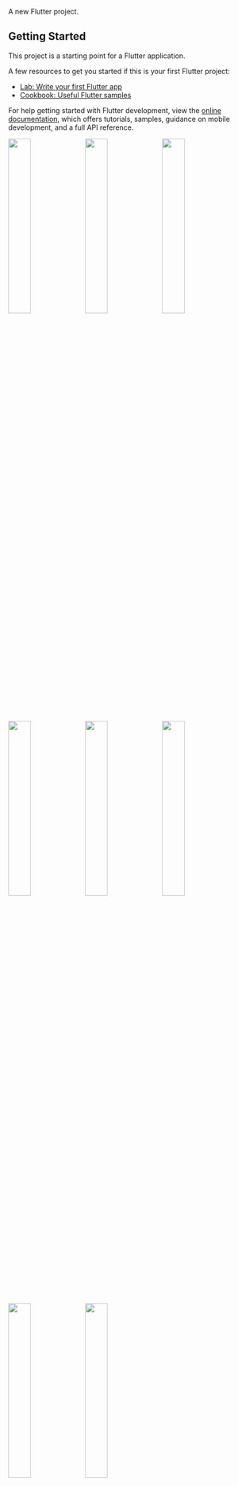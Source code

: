 A new Flutter project.

## Getting Started

This project is a starting point for a Flutter application.

A few resources to get you started if this is your first Flutter project:

- [Lab: Write your first Flutter app](https://docs.flutter.dev/get-started/codelab)
- [Cookbook: Useful Flutter samples](https://docs.flutter.dev/cookbook)

For help getting started with Flutter development, view the
[online documentation](https://docs.flutter.dev/), which offers tutorials,
samples, guidance on mobile development, and a full API reference.

<p>
<img src = "https://github.com/arpitaflutter/flutter_firebase/assets/116253518/76dd5234-cb7b-4f80-845f-a8933956c1c9" height = "30%" width = "30%">
<img src = "https://github.com/arpitaflutter/flutter_firebase/assets/116253518/0bf5af8f-6de1-4967-8d70-1c36f13d6e8d" height = "30%" width = "30%">  
<img src = "https://github.com/arpitaflutter/flutter_firebase/assets/116253518/0bf5af8f-6de1-4967-8d70-1c36f13d6e8d" height = "30%" width = "30%">  
<img src = "https://github.com/arpitaflutter/flutter_firebase/assets/116253518/77dc34cf-45c2-4667-bbaa-6e29e7ff7e3b" height = "30%" width = "30%"> 
<img src = "https://github.com/arpitaflutter/flutter_firebase/assets/116253518/f1d35c93-4c08-475c-bae1-5e388ab75316" height = "30%" width = "30%">
<img src = "https://github.com/arpitaflutter/flutter_firebase/assets/116253518/f69b3138-6919-4095-8aba-e29a5bfd1c26" height = "30%" width = "30%"> 
<img src = "https://github.com/arpitaflutter/flutter_firebase/assets/116253518/f8f23d09-263e-4b4c-aad2-139af6810ff9" height = "30%" width = "30%">  
<img src = "https://github.com/arpitaflutter/flutter_firebase/assets/116253518/b2c13a98-4927-4425-8ad4-741096c24926" height = "30%" width = "30%">    
</p>
